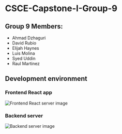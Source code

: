 # CSCE-Capstone-I-Group-9

## Group 9 Members:

- Ahmad Dzhaguri
- David Rubio
- Elijah Haynes
- Luis Molina
- Syed Uddin
- Raul Martinez

## Development environment

### Frontend React app
![Frontend React server image](https://github.com/Rawwu/CSCE-Capstone-I-Group-9/blob/main/images/frontend-react.png "Frontend React server")
### Backend server
![Backend server image](https://github.com/Rawwu/CSCE-Capstone-I-Group-9/blob/main/images/backend-server.png "Backend server")
